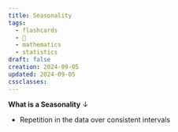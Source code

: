 ```yaml
---
title: Seasonality
tags:
  - flashcards
  - 🌱
  - mathematics
  - statistics
draft: false
creation: 2024-09-05
updated: 2024-09-05
cssclasses: 
---
```


**What is a Seasonality**
↓
- Repetition in the data over consistent intervals
<!--SR:!2025-01-01,16,290-->
